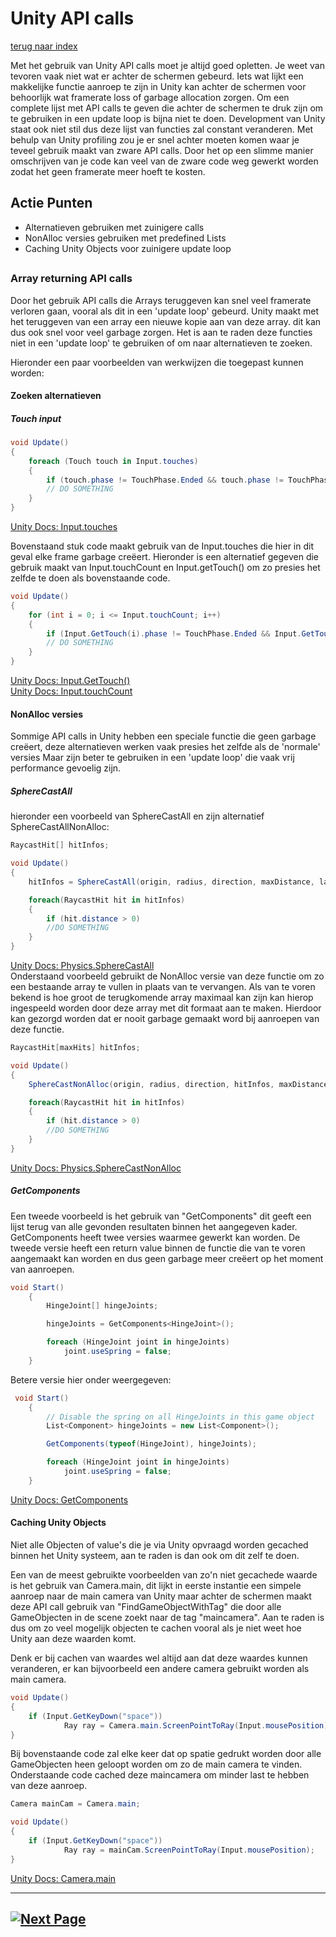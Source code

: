 # Unity API calls
[terug naar index](/Index.md)  

Met het gebruik van Unity API calls moet je altijd goed opletten. Je weet van tevoren vaak niet wat er achter de schermen gebeurd. 
Iets wat lijkt een makkelijke functie aanroep te zijn in Unity kan achter de schermen voor behoorlijk wat framerate loss of garbage allocation 
zorgen. Om een complete lijst met API calls te geven die achter de schermen te druk zijn om te gebruiken in een update loop is bijna niet te doen. 
Development van Unity staat ook niet stil dus deze lijst van functies zal constant veranderen. Met behulp van Unity profiling zou je er snel achter 
moeten komen waar je teveel gebruik maakt van zware API calls. Door het op een slimme manier omschrijven van je code kan veel van de zware code 
weg gewerkt worden zodat het geen framerate meer hoeft te kosten.  

## Actie Punten  

* Alternatieven gebruiken met zuinigere calls
* NonAlloc versies gebruiken met predefined Lists
* Caching Unity Objects voor zuinigere update loop
##  

### Array returning API calls
Door het gebruik API calls die Arrays teruggeven kan snel veel framerate verloren gaan, vooral als dit in een 'update loop' gebeurd. 
Unity maakt met het teruggeven van een array een nieuwe kopie aan van deze array. dit kan dus ook snel voor veel garbage zorgen.
Het is aan te raden deze functies niet in een 'update loop' te gebruiken of om naar alternatieven te zoeken.  

Hieronder een paar voorbeelden van werkwijzen die toegepast kunnen worden:

#### Zoeken alternatieven  

##### Touch input
```C#
void Update() 
{
	foreach (Touch touch in Input.touches) 
	{
		if (touch.phase != TouchPhase.Ended && touch.phase != TouchPhase.Canceled)
		// DO SOMETHING      
	}
}
```  
[Unity Docs: Input.touches](https://docs.unity3d.com/ScriptReference/Input-touches.html)

Bovenstaand stuk code maakt gebruik van de Input.touches die hier in dit geval elke frame garbage creëert. Hieronder is een alternatief gegeven die gebruik maakt van 
Input.touchCount en Input.getTouch() om zo presies het zelfde te doen als bovenstaande code.  
```C#
void Update() 
{
	for (int i = 0; i <= Input.touchCount; i++)
	{
		if (Input.GetTouch(i).phase != TouchPhase.Ended && Input.GetTouch(i).phase != TouchPhase.Canceled)
		// DO SOMETHING
	}     
}
```

[Unity Docs: Input.GetTouch()](https://docs.unity3d.com/ScriptReference/Input.GetTouch.html)  
[Unity Docs: Input.touchCount](https://docs.unity3d.com/ScriptReference/Input-touchCount.html)  

#### NonAlloc versies

Sommige API calls in Unity hebben een speciale functie die geen garbage creëert, deze alternatieven werken vaak presies het zelfde als de 'normale' versies 
Maar zijn beter te gebruiken in een 'update loop' die vaak vrij performance gevoelig zijn. 

##### SphereCastAll  
 
hieronder een voorbeeld van SphereCastAll en zijn alternatief SphereCastAllNonAlloc:  

```C#
RaycastHit[] hitInfos;

void Update() 
{
	hitInfos = SphereCastAll(origin, radius, direction, maxDistance, layerMask, queryTriggerInteraction);

	foreach(RaycastHit hit in hitInfos)
	{
		if (hit.distance > 0)
		//DO SOMETHING
	}
}
```  
[Unity Docs: Physics.SphereCastAll](https://docs.unity3d.com/ScriptReference/Physics.SphereCastAll.html)  
Onderstaand voorbeeld gebruikt de NonAlloc versie van deze functie om zo een bestaande array te vullen in plaats van te vervangen.
Als van te voren bekend is hoe groot de terugkomende array maximaal kan zijn kan hierop ingespeeld worden door deze array met dit formaat aan te maken. 
Hierdoor kan gezorgd worden dat er nooit garbage gemaakt word bij aanroepen van deze functie.  
```C#
RaycastHit[maxHits] hitInfos;

void Update() 
{
	SphereCastNonAlloc(origin, radius, direction, hitInfos, maxDistance, layerMask, queryTriggerInteraction);

	foreach(RaycastHit hit in hitInfos)
	{
		if (hit.distance > 0)
		//DO SOMETHING
	}
}
```  
[Unity Docs: Physics.SphereCastNonAlloc](https://docs.unity3d.com/ScriptReference/Physics.SphereCastNonAlloc.html)   

##### GetComponents  

Een tweede voorbeeld is het gebruik van "GetComponents" dit geeft een lijst terug van alle gevonden resultaten binnen het aangegeven kader. GetComponents heeft twee 
versies waarmee gewerkt kan worden. De tweede versie heeft een return value binnen de functie die van te voren aangemaakt kan worden en dus geen garbage meer creëert 
op het moment van aanroepen.

```c#
void Start()
    {
        HingeJoint[] hingeJoints;

        hingeJoints = GetComponents<HingeJoint>();

        foreach (HingeJoint joint in hingeJoints)
            joint.useSpring = false;
    }
```  

Betere versie hier onder weergegeven:  

```c#
 void Start()
    {
        // Disable the spring on all HingeJoints in this game object
        List<Component> hingeJoints = new List<Component>();

        GetComponents(typeof(HingeJoint), hingeJoints);

        foreach (HingeJoint joint in hingeJoints)
            joint.useSpring = false;
    }
```   

[Unity Docs: GetComponents](https://docs.unity3d.com/ScriptReference/GameObject.GetComponents.html)  

#### Caching Unity Objects  

Niet alle Objecten of value's die je via Unity opvraagd worden gecached binnen het Unity systeem, aan te raden is dan ook om dit zelf te doen.  

Een van de meest gebruikte voorbeelden van zo'n niet gecachede waarde is het gebruik van Camera.main, dit lijkt in eerste instantie een simpele 
aanroep naar de main camera van Unity maar achter de schermen maakt deze API call gebruik van "FindGameObjectWithTag" die door alle GameObjecten 
in de scene zoekt naar de tag "maincamera". Aan te raden is dus om zo veel mogelijk objecten te cachen vooral als je niet weet hoe Unity aan deze 
waarden komt.  

Denk er bij cachen van waardes wel altijd aan dat deze waardes kunnen veranderen, er kan bijvoorbeeld een andere camera gebruikt worden als main camera.

```C#
void Update() 
{
	if (Input.GetKeyDown("space"))
            Ray ray = Camera.main.ScreenPointToRay(Input.mousePosition);
}
```  

Bij bovenstaande code zal elke keer dat op spatie gedrukt worden door alle GameObjecten heen geloopt worden om zo de main camera te vinden. Onderstaande 
code cached deze maincamera om minder last te hebben van deze aanroep.

```C#
Camera mainCam = Camera.main;

void Update() 
{
	if (Input.GetKeyDown("space"))
            Ray ray = mainCam.ScreenPointToRay(Input.mousePosition);
}
```  
[Unity Docs: Camera.main](https://docs.unity3d.com/ScriptReference/Camera-main.html)  

---
[![Next Page](https://i.imgur.com/nHLTAf1.png)](/Scripting/Datastructures.md)
---